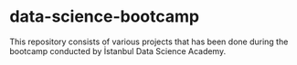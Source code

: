 # data-science-bootcamp
This repository consists of various projects that has been done during the bootcamp conducted by İstanbul Data Science Academy.
